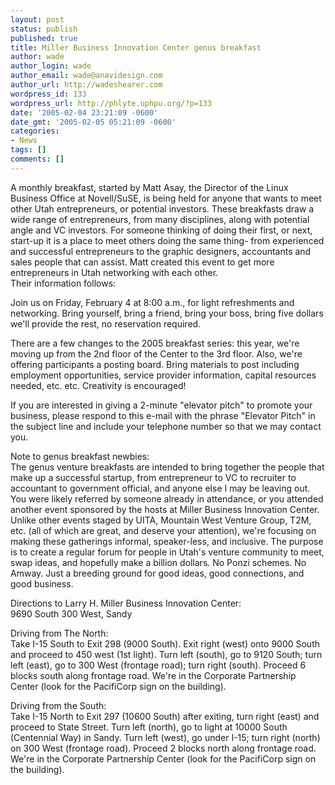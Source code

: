 ```yaml
---
layout: post
status: publish
published: true
title: Miller Business Innovation Center genus breakfast
author: wade
author_login: wade
author_email: wade@anavidesign.com
author_url: http://wadeshearer.com
wordpress_id: 133
wordpress_url: http://phlyte.uphpu.org/?p=133
date: '2005-02-04 23:21:09 -0600'
date_gmt: '2005-02-05 05:21:09 -0600'
categories:
- News
tags: []
comments: []
---
```

<p>A monthly breakfast, started by Matt Asay, the Director of the Linux Business Office at  Novell/SuSE, is being held for anyone that wants to meet other Utah entrepreneurs, or potential investors. These breakfasts draw a wide range of entrepreneurs, from many disciplines, along with potential angle and VC investors. For someone thinking of doing their first, or next, start-up it is a place to meet others doing the same thing- from experienced and successful entrepreneurs to the graphic designers, accountants and sales people that can assist. Matt created this event to get more entrepreneurs in Utah networking with each other.<br />
Their information follows:</p>
<p>Join us on Friday, February 4 at 8:00 a.m., for light refreshments and networking. Bring yourself, bring a friend, bring your boss, bring five dollars   we'll provide the rest, no reservation required.</p>
<p>There are a few changes to the 2005 breakfast series:  this year, we're moving up from the 2nd floor of the Center to the 3rd floor.  Also, we're offering participants a posting board.  Bring materials to post including employment opportunities, service provider information, capital resources needed, etc. etc.  Creativity is encouraged!</p>
<p>If you are interested in giving a 2-minute "elevator pitch" to promote your business, please respond to this e-mail with the phrase "Elevator Pitch" in the subject line and include your telephone number so that we may contact you. </p>
<p>Note to genus breakfast newbies:<br />
The genus venture breakfasts are intended to bring together the people that make up a successful startup, from entrepreneur to VC to recruiter to accountant to government official, and anyone else I may be leaving out.  You were likely referred by someone already in attendance, or you attended another event sponsored by the hosts at Miller Business Innovation Center.  Unlike other events staged by UITA, Mountain West Venture Group, T2M, etc. (all of which are great, and deserve your attention), we're focusing on making these gatherings informal, speaker-less, and inclusive.  The purpose is to create a regular forum for people in Utah's venture community to meet, swap ideas, and hopefully make a billion dollars.  No Ponzi schemes.  No Amway.  Just a breeding ground for good ideas, good connections, and good business.</p>
<p>Directions to Larry H. Miller Business Innovation Center:<br />
9690 South 300 West, Sandy</p>
<p>Driving from The North:<br />
Take I-15 South to Exit 298 (9000 South). Exit right (west) onto 9000 South and proceed to 450 west (1st light). Turn left (south), go to 9120 South; turn left (east), go to 300 West (frontage road); turn right (south). Proceed 6 blocks south along frontage road.  We're in the Corporate Partnership Center (look for the PacifiCorp sign on the building).</p>
<p>Driving from the South:<br />
Take I-15 North to Exit 297 (10600 South) after exiting, turn right (east) and proceed to State Street. Turn left (north), go to light at 10000 South (Centennial Way) in Sandy. Turn left (west), go under I-15; turn right (north) on 300 West (frontage road). Proceed 2 blocks north along frontage road.  We're in the Corporate Partnership Center (look for the PacifiCorp sign on the building).</p>
